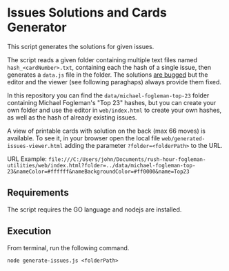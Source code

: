 # Issues Solutions and Cards Generator

This script generates the solutions for given issues.

The script reads a given folder containing multiple text files named ``hash_<cardNumber>.txt``, containing each the hash of a single issue, then generates a  ``data.js`` file in the folder. The solutions [are bugged](https://github.com/fogleman/rush/issues/2) but the editor and the viewer (see following paraghaps) always provide them fixed.

In this repository you can find the ``data/michael-fogleman-top-23`` folder containing Michael Fogleman's "Top 23" hashes, but you can create your own folder and use the editor in ``web/index.html`` to create your own hashes, as well as the hash of already existing issues.

A view of printable cards with solution on the back (max 66 moves) is available. To see it, in your browser open the local file ``web/generated-issues-viewer.html`` adding the parameter ``?folder=<folderPath>`` to the URL.

URL Example: ``file:///C:/Users/john/Documents/rush-hour-fogleman-utilities/web/index.html?folder=../data/michael-fogleman-top-23&nameColor=#ffffff&nameBackgroundColor=#ff0000&name=Top23``

## Requirements

The script requires the GO language and nodejs are installed.

## Execution

From terminal, run the following command.

````node generate-issues.js <folderPath>````
